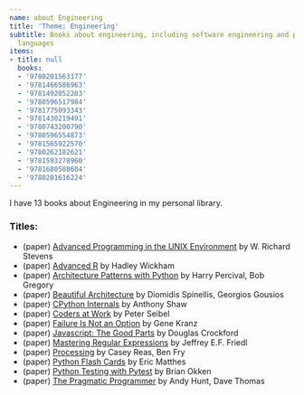 ```yaml
---
name: about Engineering
title: 'Theme: Engineering'
subtitle: Books about engineering, including software engineering and programming
  languages
items:
- title: null
  books:
  - '9780201563177'
  - '9781466586963'
  - '9781492052203'
  - '9780596517984'
  - '9781775093343'
  - '9781430219491'
  - '9780743200790'
  - '9780596554873'
  - '9781565922570'
  - '9780262182621'
  - '9781593278960'
  - '9781680508604'
  - '9780201616224'
---
```

I have 13 books about Engineering in my personal library.

### Titles:
- (paper) [Advanced Programming in the UNIX Environment](/books/info/9780201563177) by W. Richard Stevens
- (paper) [Advanced R](/books/info/9781466586963) by Hadley Wickham
- (paper) [Architecture Patterns with Python](/books/info/9781492052203) by Harry Percival, Bob Gregory
- (paper) [Beautiful Architecture](/books/info/9780596517984) by Diomidis Spinellis, Georgios Gousios
- (paper) [CPython Internals](/books/info/9781775093343) by Anthony Shaw
- (paper) [Coders at Work](/books/info/9781430219491) by Peter Seibel
- (paper) [Failure Is Not an Option](/books/info/9780743200790) by Gene Kranz
- (paper) [Javascript: The Good Parts](/books/info/9780596554873) by Douglas Crockford
- (paper) [Mastering Regular Expressions](/books/info/9781565922570) by Jeffrey E.F. Friedl
- (paper) [Processing](/books/info/9780262182621) by Casey Reas, Ben Fry
- (paper) [Python Flash Cards](/books/info/9781593278960) by Eric Matthes
- (paper) [Python Testing with Pytest](/books/info/9781680508604) by Brian Okken
- (paper) [The Pragmatic Programmer](/books/info/9780201616224) by Andy Hunt, Dave Thomas
